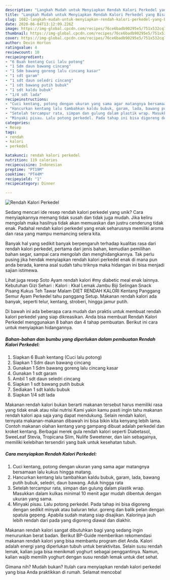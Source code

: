 ```yaml
---
description: "Langkah Mudah untuk Menyiapkan Rendah Kalori Perkedel yang Bisa Manjain Lidah"
title: "Langkah Mudah untuk Menyiapkan Rendah Kalori Perkedel yang Bisa Manjain Lidah"
slug: 1682-langkah-mudah-untuk-menyiapkan-rendah-kalori-perkedel-yang-bisa-manjain-lidah
date: 2020-06-04T13:12:09.226Z
image: https://img-global.cpcdn.com/recipes/76ce6badb90295e5/751x532cq70/rendah-kalori-perkedel-foto-resep-utama.jpg
thumbnail: https://img-global.cpcdn.com/recipes/76ce6badb90295e5/751x532cq70/rendah-kalori-perkedel-foto-resep-utama.jpg
cover: https://img-global.cpcdn.com/recipes/76ce6badb90295e5/751x532cq70/rendah-kalori-perkedel-foto-resep-utama.jpg
author: Devin Horton
ratingvalue: 4
reviewcount: 10
recipeingredient:
- "6 Buah kentang Cuci lalu potong"
- "1 Sdm daun bawang cincang"
- "1 Sdm bawang goreng lalu cincang kasar"
- "1 sdt garam"
- "1 sdt daun seledri cincang"
- "1 sdt bawang putih bubuk"
- "1 sdt kaldu bubuk"
- "1/4 sdt lada"
recipeinstructions:
- "Cuci kentang, potong dengan ukuran yang sama agar matangnya bersamaan lalu kukus hingga matang."
- "Hancurkan kentang lalu tambahkan kaldu bubuk, garam, lada, bawang putih bubuk, seledri, daun bawang. Aduk hingga rata"
- "Setelah tercampur rata, simpan dan gulung dalam plastik wrap. Masukkan dalam kulkas minimal 10 menit agar mudah dibentuk dengan ukuran yang sama."
- "Minyaki pisau. Lalu potong perkedel. Pada tahap ini bisa digoreng dengan sedikit minyak atau baluran telur. goreng dan balik pelan dengan spatula gepeng. Apabila sudah matang siap disajikan. Kalorinya jauh lebih rendah dari pada yang digoreng diawal dan diakhir."
categories:
- Resep
tags:
- rendah
- kalori
- perkedel

katakunci: rendah kalori perkedel 
nutrition: 119 calories
recipecuisine: Indonesian
preptime: "PT19M"
cooktime: "PT44M"
recipeyield: "1"
recipecategory: Dinner

---
```



![Rendah Kalori Perkedel](https://img-global.cpcdn.com/recipes/76ce6badb90295e5/751x532cq70/rendah-kalori-perkedel-foto-resep-utama.jpg)

Sedang mencari ide resep rendah kalori perkedel yang unik? Cara menyiapkannya memang tidak susah dan tidak juga mudah. Jika keliru mengolah maka hasilnya tidak akan memuaskan dan justru cenderung tidak enak. Padahal rendah kalori perkedel yang enak seharusnya memiliki aroma dan rasa yang mampu memancing selera kita.

Banyak hal yang sedikit banyak berpengaruh terhadap kualitas rasa dari rendah kalori perkedel, pertama dari jenis bahan, kemudian pemilihan bahan segar, sampai cara mengolah dan menghidangkannya. Tak perlu pusing jika hendak menyiapkan rendah kalori perkedel enak di mana pun anda berada, karena asal sudah tahu triknya maka hidangan ini bisa menjadi sajian istimewa.

Lihat juga resep Soto Ayam rendah kalori #my diabetic meal enak lainnya. Kebutuhan Gizi Sehari : Kalori : Kkal Lemak Jambu Biji Selingan Snack Pisang Kukus Teh Tawar Malam DIET RENDAH KALORI Kentang Panggang Semur Ayam Perkedel tahu panggang Setup. Makanan rendah kalori ada banyak, seperti telur, kentang, stroberi, hingga jamur putih.


Di bawah ini ada beberapa cara mudah dan praktis untuk membuat rendah kalori perkedel yang siap dikreasikan. Anda bisa membuat Rendah Kalori Perkedel menggunakan 8 bahan dan 4 tahap pembuatan. Berikut ini cara untuk menyiapkan hidangannya.

<!--inarticleads1-->

##### Bahan-bahan dan bumbu yang diperlukan dalam pembuatan Rendah Kalori Perkedel:

1. Siapkan 6 Buah kentang (Cuci lalu potong)
1. Siapkan 1 Sdm daun bawang cincang
1. Gunakan 1 Sdm bawang goreng lalu cincang kasar
1. Gunakan 1 sdt garam
1. Ambil 1 sdt daun seledri cincang
1. Siapkan 1 sdt bawang putih bubuk
1. Sediakan 1 sdt kaldu bubuk
1. Siapkan 1/4 sdt lada


Makanan rendah kalori bukan berarti makanan tersebut harus memiliki rasa yang tidak enak atau nilai nutrisi Kami yakin kamu pasti ingin tahu makanan rendah kalori apa saja yang dapat mendukung. Selain rendah kalori, ternyata makanan-makanan dibawah ini bisa bikin kita kenyang lebih lama. Contoh makanan olahan kentang yang gampang dibuat adalah perkedel dan kroket kentang. Berbagai merek gula rendah kalori seperti Diabetasol, SweeLeaf Stevia, Tropicana Slim, Nulife Sweetener, dan lain sebagainya, memiliki kelebihan tersendiri yang baik untuk kesehatan tubuh. 

<!--inarticleads2-->

##### Cara menyiapkan Rendah Kalori Perkedel:

1. Cuci kentang, potong dengan ukuran yang sama agar matangnya bersamaan lalu kukus hingga matang.
1. Hancurkan kentang lalu tambahkan kaldu bubuk, garam, lada, bawang putih bubuk, seledri, daun bawang. Aduk hingga rata
1. Setelah tercampur rata, simpan dan gulung dalam plastik wrap. Masukkan dalam kulkas minimal 10 menit agar mudah dibentuk dengan ukuran yang sama.
1. Minyaki pisau. Lalu potong perkedel. Pada tahap ini bisa digoreng dengan sedikit minyak atau baluran telur. goreng dan balik pelan dengan spatula gepeng. Apabila sudah matang siap disajikan. Kalorinya jauh lebih rendah dari pada yang digoreng diawal dan diakhir.


Makanan rendah kalori sangat dibutuhkan bagi yang sedang ingin menurunkan berat badan. Berikut BP-Guide memberikan rekomendasi makanan rendah kalori yang bisa membantu program diet Anda. Kalori adalah energi yang diperlukan tubuh untuk beraktivitas. Selain susu rendah lemak, kalian juga bisa menikmati yoghurt sebagai penggantinya. Namun, kalian wajib memilih yoghurt dengan susu rendah lemak untuk diet sehat. 

Gimana nih? Mudah bukan? Itulah cara menyiapkan rendah kalori perkedel yang bisa Anda praktikkan di rumah. Selamat mencoba!
